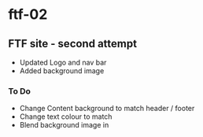# ftf-02
## FTF site - second attempt
- Updated Logo and nav bar
 - Added background image
 
 ### To Do
  - Change Content background to match header / footer
  - Change text colour to match
  - Blend background image in

